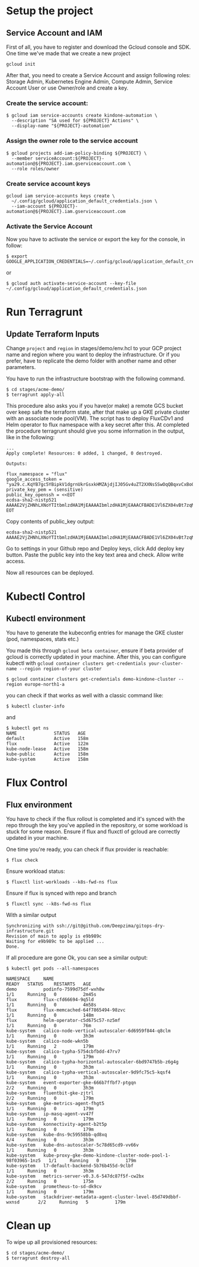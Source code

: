 # Setup the project 

## Service Account and IAM

First of all, you have to register and download the Gcloud console and SDK. One time we've made that we create a new project 
```
gcloud init
```


After that, you need to create a Service Account and assign following roles: Storage Admin, Kubernetes Engine Admin, Compute Admin, Service Account User or use Owner/role and create a key.

### Create the service account:
```
$ gcloud iam service-accounts create kindone-automation \
  --description "SA used for ${PROJECT} Actions" \
  --display-name "${PROJECT}-automation"
```
### Assign the owner role to the service account
```
$ gcloud projects add-iam-policy-binding ${PROJECT} \
  --member serviceAccount:${PROJECT}-automation@${PROJECT}.iam.gserviceaccount.com \
  --role roles/owner
```
### Create service account keys
```
gcloud iam service-accounts keys create \
  ~/.config/gcloud/application_default_credentials.json \
  --iam-account ${PROJECT}-automation@${PROJECT}.iam.gserviceaccount.com
```
### Activate the Service Account 
Now you have to activate the service or export the key for the console, in follow:
```
$ export GOOGLE_APPLICATION_CREDENTIALS=~/.config/gcloud/application_default_credentials.json
```

or

```
$ gcloud auth activate-service-account --key-file ~/.config/gcloud/application_default_credentials.json
```



# Run Terragrunt


## Update Terraform Inputs
Change `project` and `region` in stages/demo/env.hcl to your GCP project name and region where you want to deploy the infrastructure. 
Or if you prefer, have to replicate the demo folder with another name and other parameters.

You have to run the infrastructure bootstrap with the following command.
```
$ cd stages/acme-demo/
$ terragrunt apply-all
```

This procedure also asks you if you have(or make) a remote GCS bucket over keep safe the terraform state, after that make up a GKE private cluster with an associate node pool(VM). The script has to deploy FluxCDv1 and Helm operator to flux namespace with a key secret after this.
At completed the procedure terragrunt should give you some information in the output, like in the following: 

```
...
Apply complete! Resources: 0 added, 1 changed, 0 destroyed.

Outputs:

flux_namespace = "flux"
google_access_token = "ya29.c.KqYB7gc5YBipkV1dgrnUkrGsxkHMZAjdjIJ05Gv4uZT2XXNsSSwOqQBqxvCxBoOIW90aiNvh2h0EVmIeDfil2RQ0mFnJN_4wmGR9wXlpj69SvxdXrnMbM_1kkDew9MMhiEFbbyqaUTFBQhFGLGPja9CDVX7DMfvzG6xdXKNQvaB1oD0WHn51vVvhkBixSh_bI3syvAff0Jg8vMZsX5sVpc7HWUB_hvQaFQ"
private_key_pem = (sensitive)
public_key_openssh = <<EOT
ecdsa-sha2-nistp521 AAAAE2VjZHNhLXNoYTItbmlzdHA1MjEAAAAIbmlzdHA1MjEAAACFBADE1Vl6ZX04vBt7zqM0LgK9yKKhkXKGiVswzsJDPYpNDAgmq+iAvhsqgnD6/20zesfQT3rbzzMC/JoTD28LPMiReQDbXEJVVvM1N5LZkSSImIjPmkAwxzMfoIkTMCAUMkcSRyzYNDysNWin+BpZEr4uDLSizkUcZqzPZ0mtE/MSa5veTQ==
EOT
```
Copy contents of public_key output: 
```
ecdsa-sha2-nistp521 AAAAE2VjZHNhLXNoYTItbmlzdHA1MjEAAAAIbmlzdHA1MjEAAACFBADE1Vl6ZX04vBt7zqM0LgK9yKKhkXKGiVswzsJDPYpNDAgmq+iAvhsqgnD6/20zesfQT3rbzzMC/JoTD28LPMiReQDbXEJVVvM1N5LZkSSImIjPmkAwxzMfoIkTMCAUMkcSRyzYNDysNWin+BpZEr4uDLSizkUcZqzPZ0mtE/MSa5veTQ==
```
Go to settings in your Github repo and Deploy keys, click Add deploy key button.
Paste the public key into the key text area and check. Allow write access.

Now all resources can be deployed. 

# Kubectl Control

## Kubectl environment
You have to generate the kubeconfig entries for manage the GKE cluster (pod, namespaces, stats etc.)

You made this through `gcloud beta container`, ensure if beta provider of gcloud is correctly updated in your machine. After this, you can configure kubectl with `gcloud container clusters get-credentials your-cluster-name --region region-of-your cluster`

```
$ gcloud container clusters get-credentials demo-kindone-cluster --region europe-north1-a

```

you can check if that works as well with a classic command like: 
```
$ kubectl cluster-info
```
and 
```
$ kubectl get ns
NAME              STATUS   AGE
default           Active   158m
flux              Active   122m
kube-node-lease   Active   158m
kube-public       Active   158m
kube-system       Active   158m
```

# Flux Control

## Flux environment 
You have to check if the flux rollout is completed and it's synced with the repo through the key you've applied in the repository, or some workload is stuck for some reason. Ensure if flux and fluxctl of gcloud are correctly updated in your machine.

One time you're ready, you can check if flux provider is reachable: 
```
$ flux check
```
Ensure workload status:
```
$ fluxctl list-workloads --k8s-fwd-ns flux
```

Ensure if flux is synced with repo and branch
```
$ fluxctl sync --k8s-fwd-ns flux
```
With a similar output
```
Synchronizing with ssh://git@github.com/Deepzima/gitops-dry-infrastructure.git
Revision of main to apply is e9b989c
Waiting for e9b989c to be applied ...
Done.
```

If all procedure are gone Ok, you can see a similar output:
```
$ kubectl get pods --all-namespaces

NAMESPACE     NAME                                                            READY   STATUS    RESTARTS   AGE
demo          podinfo-7599d75df-wxh8w                                         1/1     Running   0          2m45s
flux          flux-cfd66694-9q5ld                                             1/1     Running   0          4m58s
flux          flux-memcached-64f7865494-98zvc                                 1/1     Running   0          148m
flux          helm-operator-c5d675c57-nz5mf                                   1/1     Running   0          76m
kube-system   calico-node-vertical-autoscaler-6d6959f844-q8clm                1/1     Running   0          3h3m
kube-system   calico-node-wkn5b                                               1/1     Running   2          179m
kube-system   calico-typha-5754cbfbdd-47rv7                                   1/1     Running   0          179m
kube-system   calico-typha-horizontal-autoscaler-6bd9747b5b-z6g4g             1/1     Running   0          3h3m
kube-system   calico-typha-vertical-autoscaler-9d9fc75c5-kqsf4                1/1     Running   0          3h3m
kube-system   event-exporter-gke-666b7ffbf7-ptgqn                             2/2     Running   0          3h3m
kube-system   fluentbit-gke-zjtrl                                             2/2     Running   0          179m
kube-system   gke-metrics-agent-fhgt5                                         1/1     Running   0          179m
kube-system   ip-masq-agent-vv47f                                             1/1     Running   0          179m
kube-system   konnectivity-agent-b2t5p                                        1/1     Running   0          179m
kube-system   kube-dns-9c59558bb-qd8xq                                        4/4     Running   0          3h3m
kube-system   kube-dns-autoscaler-5c78d65cd9-vv66v                            1/1     Running   0          3h3m
kube-system   kube-proxy-gke-demo-kindone-cluster-node-pool-1-98f03965-1nz5   1/1     Running   0          179m
kube-system   l7-default-backend-5b76b455d-9clbf                              1/1     Running   0          3h3m
kube-system   metrics-server-v0.3.6-547dc87f5f-cw2bx                          2/2     Running   0          175m
kube-system   prometheus-to-sd-dk9cv                                          1/1     Running   0          179m
kube-system   stackdriver-metadata-agent-cluster-level-85d749dbbf-wxnsd       2/2     Running   5          179m
```


# Clean up

To wipe up all provisioned resources:

```
$ cd stages/acme-demo/
$ terragrunt destroy-all
```
